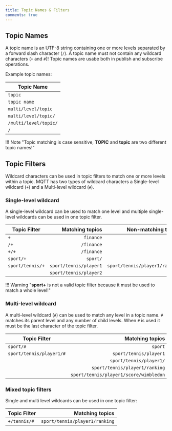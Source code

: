 ```yaml
---
title: Topic Names & Filters
comments: true
---
```


## Topic Names

A topic name is an UTF-8 string containing one or more levels separated by a forward slash character (`/`). 
A topic name must not contain any wildcard characters (`+` and `#`)! 
Topic names are usabe both in publish and subscribe operations.

Example topic names:

| Topic Name |
|------------|
| `topic` |
| `topic name` |
| `multi/level/topic` |
| `multi/level/topic/` |
| `/multi/level/topic/` |
| `/` |

!!! Note "Topic matching is case sensitive, **TOPIC** and **topic** are two different topic names!"

## Topic Filters

Wildcard characters can be used in topic filters to match one or more levels within a topic.
MQTT has two types of wildcard characters a Single-level wildcard (`+`) and a Multi-level wildcard (`#`).

### Single-level wildcard

A single-level wildcard can be used to match one level and multiple single-level wildcards can be used in one topic filter. 

| Topic Filter | Matching topics | Non-matching topics |
|---|---:|---:|
| `+` | `finance` | |
| `/+` | `/finance` | |
| `+/+` | `/finance` | |
| `sport/+` | `sport/` | `sport` |
| `sport/tennis/+` | `sport/tennis/player1` | `sport/tennis/player1/ranking` |
| | `sport/tennis/player2` | |

!!! Warning "**sport+** is not a valid topic filter because it must be used to match a whole level!"

### Multi-level wildcard

A multi-level wildcard (`#`) can be used to match any level in a topic name. 
`#` matches its parent level and any number of child levels. 
When `#` is used it must be the last character of the topic filter.

| Topic Filter | Matching topics |
|---|---:|
| `sport/#` | `sport` |
| `sport/tennis/player1/#` | `sport/tennis/player1` |
| | `sport/tennis/player1/` |
| | `sport/tennis/player1/ranking` |
| | `sport/tennis/player1/score/wimbledon` |

### Mixed topic filters

Single and multi level wildcards can be used in one topic filter:

| Topic Filter | Matching topics |
|-|-:|
| `+/tennis/#` | `sport/tennis/player1/ranking` |